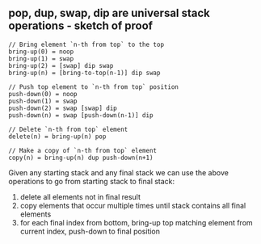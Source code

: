 ## pop, dup, swap, dip are universal stack operations - sketch of proof 

    // Bring element `n-th from top` to the top
    bring-up(0) = noop
    bring-up(1) = swap
    bring-up(2) = [swap] dip swap
    bring-up(n) = [bring-to-top(n-1)] dip swap

    // Push top element to `n-th from top` position
    push-down(0) = noop
    push-down(1) = swap
    push-down(2) = swap [swap] dip
    push-down(n) = swap [push-down(n-1)] dip

    // Delete `n-th from top` element
    delete(n) = bring-up(n) pop

    // Make a copy of `n-th from top` element
    copy(n) = bring-up(n) dup push-down(n+1)

Given any starting stack and any final stack we can use the above operations to go from starting stack to final stack:

1. delete all elements not in final result
2. copy elements that occur multiple times until stack contains all final elements
3. for each final index from bottom, bring-up top matching element from current index, push-down to final position
